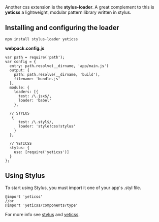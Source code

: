 Another css extension is the **stylus-loader**. A great complement to this is **yeticss** a lightweight, modular pattern library written in stylus.

## Installing and configuring the loader
`npm install stylus-loader yeticss`

**webpack.config.js**
```
var path = require('path');
var config = {
  entry: path.resolve(__dirname, 'app/main.js')
  output: {
    path: path.resolve(__dirname, 'build'),
    filename: 'bundle.js'
  },
  module: {
    loaders: [{
      test: /\.jsx$/,
      loader: 'babel'
    },

  // STYLUS
   {
      test: /\.styl$/,
      loader: 'style!css!stylus'
    }
  },
  
  // YETICSS
  stylus: {
    use: [require('yeticss')] 
  }
};
```

## Using Stylus
To start using Stylus, you must import it one of your app's .styl file.
``` 
@import 'yeticss'
//or
@import 'yeticss/components/type'
```

For more info see [stylus](https://github.com/shama/stylus-loader) and [yeticss](https://github.com/andyet/yeti.css).
